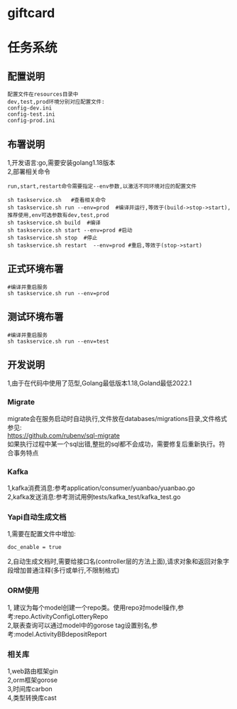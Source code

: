 # giftcard

# 任务系统

## 配置说明

```
配置文件在resources目录中
dev,test,prod环境分别对应配置文件:
config-dev.ini
config-test.ini
config-prod.ini
```

## 布署说明

1,开发语言:go,需要安装golang1.18版本  
2,部署相关命令

```
run,start,restart命令需要指定--env参数,以激活不同环境对应的配置文件

sh taskservice.sh   #查看相关命令
sh taskservice.sh run --env=prod  #编译并运行,等效于(build->stop->start),推荐使用,env可选参数有dev,test,prod
sh taskservice.sh build  #编译
sh taskservice.sh start --env=prod #启动
sh taskservice.sh stop  #停止
sh taskservice.sh restart  --env=prod #重启,等效于(stop->start)
```

## 正式环境布署

```
#编译并重启服务
sh taskservice.sh run --env=prod
```

## 测试环境布署

```
#编译并重启服务
sh taskservice.sh run --env=test
```

## 开发说明

1,由于在代码中使用了范型,Golang最低版本1.18,Goland最低2022.1

### Migrate

migrate会在服务启动时自动执行,文件放在databases/migrations目录,文件格式参见:  
https://github.com/rubenv/sql-migrate  
如果执行过程中某一个sql出错,整批的sql都不会成功，需要修复后重新执行。符合事务特点

### Kafka

1,kafka消费消息:参考application/consumer/yuanbao/yuanbao.go  
2,kafka发送消息:参考测试用例tests/kafka_test/kafka_test.go

### Yapi自动生成文档

1,需要在配置文件中增加:

```
doc_enable = true
```

2,自动生成文档时,需要给接口名(controller层的方法上面),请求对象和返回对象字段增加普通注释(多行或单行,不限制格式)

### ORM使用

1, 建议为每个model创建一个repo类。使用repo对model操作,参考:repo.ActivityConfigLotteryRepo  
2,联表查询可以通过model中的gorose tag设置别名,参考:model.ActivityBBdepositReport  

### 相关库

1,web路由框架gin  
2,orm框架gorose  
3,时间库carbon  
4,类型转换库cast